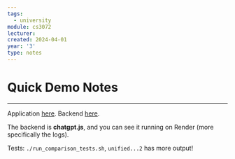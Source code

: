```yaml
---
tags:
  - university
module: cs3072
lecturer:
created: 2024-04-01
year: '3'
type: notes
---
```

# Quick Demo Notes
---
Application [here](https://pietraferreira.github.io/fyp-rust-visualisation/).
Backend [here](https://dashboard.render.com/).

The backend is **chatgpt.js**, and you can see it running on Render (more specifically the logs).

Tests: `./run_comparison_tests.sh`, `unified...2` has more output!